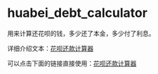 # huabei_debt_calculator
用来计算还花呗的钱，多少还了本金，多少付了利息。

详细介绍文本：[花呗还款计算器](https://www.maemo.cc/index.php/2017/12/09/huabei-debt-calculator.html)

可以点击下面的链接直接使用：[花呗还款计算器](http://maemo.cc/huabei.html)

